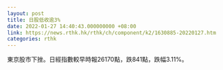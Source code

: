 ```yaml
---
layout: post
title: 日股低收逾3%
date: 2022-01-27 14:40:43.000000000 +08:00
link: https://news.rthk.hk/rthk/ch/component/k2/1630885-20220127.htm
categories: rthk
---
```


東京股市下挫。日經指數較早時報26170點，跌841點，跌幅3.11%。
